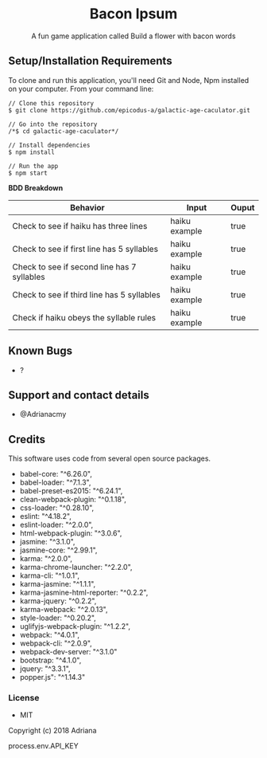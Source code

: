 <h1 align="center">Bacon Ipsum</h1>

<p align="center">A fun game application called Build a flower with bacon words</p>


## Setup/Installation Requirements

To clone and run this application, you'll need Git and Node, Npm installed on your computer. From your command line:

```
// Clone this repository
$ git clone https://github.com/epicodus-a/galactic-age-caculator.git

// Go into the repository
/*$ cd galactic-age-caculator*/

// Install dependencies
$ npm install

// Run the app
$ npm start
```

**BDD Breakdown**

Behavior | Input | Ouput
------------ | ------------- | -------------
Check to see if haiku has three lines | haiku example | true
Check to see if first line has 5 syllables | haiku example | true
Check to see if second line has 7 syllables | haiku example | true
Check to see if third line has 5 syllables | haiku example | true
Check if haiku obeys the syllable rules | haiku example | true


## Known Bugs

- ?

## Support and contact details

- @Adrianacmy


## Credits

This software uses code from several open source packages.

  - babel-core: "^6.26.0",
  - babel-loader: "^7.1.3",
  - babel-preset-es2015: "^6.24.1",
  - clean-webpack-plugin: "^0.1.18",
  - css-loader: "^0.28.10",
  - eslint: "^4.18.2",
  - eslint-loader: "^2.0.0",
  - html-webpack-plugin: "^3.0.6",
  - jasmine: "^3.1.0",
  - jasmine-core: "^2.99.1",
  - karma: "^2.0.0",
  - karma-chrome-launcher: "^2.2.0",
  - karma-cli: "^1.0.1",
  - karma-jasmine: "^1.1.1",
  - karma-jasmine-html-reporter: "^0.2.2",
  - karma-jquery: "^0.2.2",
  - karma-webpack: "^2.0.13",
  - style-loader: "^0.20.2",
  - uglifyjs-webpack-plugin: "^1.2.2",
  - webpack: "^4.0.1",
  - webpack-cli: "^2.0.9",
  - webpack-dev-server: "^3.1.0"
  - bootstrap: "^4.1.0",
  - jquery: "^3.3.1",
  - popper.js": "^1.14.3"

### License

- MIT

Copyright (c) 2018 Adriana


 process.env.API_KEY

